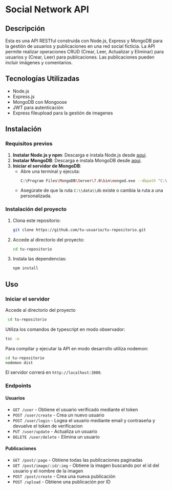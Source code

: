 # Social Network API

## Descripción
Esta es una API RESTful construida con Node.js, Express y MongoDB para la gestión de usuarios y publicaciones en una red social ficticia. La API permite realizar operaciones CRUD (Crear, Leer, Actualizar y Eliminar) para usuarios y (Crear, Leer) para publicaciones. Las publicaciones pueden incluir imágenes y comentarios.

## Tecnologías Utilizadas
- Node.js
- Express.js
- MongoDB con Mongoose
- JWT para autenticación
- Express fileupload para la gestión de imagenes

## Instalación
### Requisitos previos
1. **Instalar Node.js y npm**: Descarga e instala Node.js desde [aqui](https://nodejs.org/).
2. **Instalar MongoDB**: Descarga e instala MongoDB desde [aqui](https://www.mongodb.com/try/download/community).
3. **Iniciar el servidor de MongoDB**:
   - Abre una terminal y ejecuta:
     ```sh
     C:\Program Files\MongoDB\Server\7.0\bin\mongod.exe --dbpath "C:\\data\\db"
     ```
   - Asegúrate de que la ruta `C:\\data\\db` existe o cambia la ruta a una personalizada.

### Instalación del proyecto
1. Clona este repositorio:
   ```sh
   git clone https://github.com/tu-usuario/tu-repositorio.git
   ```
2. Accede al directorio del proyecto:
   ```sh
   cd tu-repositorio
   ```
3. Instala las dependencias:
   ```sh
   npm install
   ```
   
## Uso
### Iniciar el servidor
Accede al directorio del proyecto
```sh
 cd tu-repositorio
```
Utiliza los comandos de typescript en modo observador: 
```sh
tsc -w
```
Para compilar y ejecutar la API en modo desarrollo utiliza nodemon:
```sh
cd tu-repositorio
nodemon dist
```
El servidor correrá en `http://localhost:3000`.

### Endpoints
#### Usuarios
- `GET /user` - Obtiene el usuario verificado mediante el token
- `POST /user/create` - Crea un nuevo usuario
- `POST /user/login` - Logea el usuario mediante email y contraseña y devuelve el token de verificacion
- `PUT /user/update` - Actualiza un usuario
- `DELETE /user/delete` - Elimina un usuario

#### Publicaciones
- `GET /post/:page` - Obtiene todas las publicaciones paginadas
- `GET /post/image/:id/:img` - Obtiene la imagen buscando por el id del usuario y el nombre de la imagen
- `POST /post/create` - Crea una nueva publicación
- `POST /upload` - Obtiene una publicación por ID

